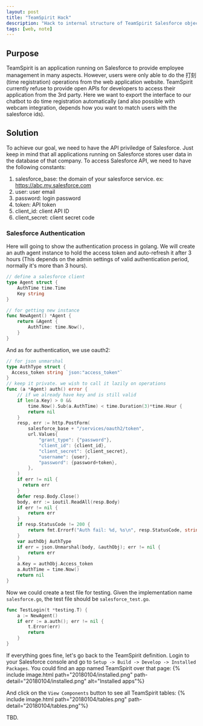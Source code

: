 ```yaml
---
layout: post
title: "TeamSpirit Hack"
description: "Hack to internal structure of TeamSpirit Salesforce objects to integrate with other applications"
tags: [web, note]
---
```

## Purpose
TeamSpirit is an application running on Salesforce to provide employee management in many aspects. However, users were only able to do the 打刻(time registration) operations from the web application website. TeamSpirit currently refuse to provide open APIs for developers to access their application from the 3rd party. Here we want to export the interface to our chatbot to do time registration automatically (and also possible with webcam integration, depends how you want to match users with the salesforce ids).

## Solution
To achieve our goal, we need to have the API priviledge of Salesforce. Just keep in mind that all applications running on Salesforce stores user data in the database of that company. To access Salesforce API, we need to have the following constants:

1. salesforce_base: the domain of your salesforce service. ex: https://abc.my.salesforce.com
2. user: user email
3. password: login password
4. token: API token
5. client_id: client API ID
6. client_secret: client secret code

### Salesforce Authentication
Here will going to show the authentication process in golang. We will create an auth agent instance to hold the access token and auto-refresh it after 3 hours (This depends on the admin settings of valid authentication period, normally it's more than 3 hours).

   ```go
   // define a salesforce client
   type Agent struct {
       AuthTime time.Time
       Key string
   }

   // for getting new instance
   func NewAgent() *Agent {
       return &Agent {
           AuthTime: time.Now(),
       }
   }
   ```

And as for authentication, we use oauth2:

   ```go
   // for json unmarshal
   type AuthType struct {
     Access_token string `json:"access_token"`
   }
   // keep it private. we wish to call it lazily on operations
   func (a *Agent) auth() error {
       // if we already have key and is still valid
       if len(a.Key) > 0 &&
           time.Now().Sub(a.AuthTime) < time.Duration(3)*time.Hour {
           return nil
       }
       resp, err := http.PostForm(
           salesforce_base + "/services/oauth2/token",
           url.Values{
               "grant_type": {"password"},
               "client_id": {client_id},
               "client_secret": {client_secret},
               "username": {user},
               "password": {password+token},
           },
       )
       if err != nil {
         return err
       }
       defer resp.Body.Close()
       body, err := ioutil.ReadAll(resp.Body)
       if err != nil {
           return err
       }
       if resp.StatusCode != 200 {
           return fmt.Errorf("Auth fail: %d, %s\n", resp.StatusCode, string(body))
       }
       var authObj AuthType
       if err = json.Unmarshal(body, &authObj); err != nil {
           return err
       }
       a.Key = authObj.Access_token
       a.AuthTime = time.Now()
       return nil
   }
   ```

Now we could create a test file for testing. Given the implementation name `salesforce.go`, the test file should be `salesforce_test.go`.

   ```go
   func TestLogin(t *testing.T) {
       a := NewAgent()
       if err := a.auth(); err != nil {
           t.Error(err)
           return
       }
   }
   ```

If everything goes fine, let's go back to the TeamSpirit definition. Login to your Salesforce console and go to `Setup -> Build -> Develop -> Installed Packages`. You could find an app named TeamSpirit over that page:
{% include image.html path="20180104/installed.png" path-detail="20180104/installed.png" alt="Installed apps"%}

And click on the `View Components` button to see all TeamSpirit tables:
{% include image.html path="20180104/tables.png" path-detail="20180104/tables.png"%}

TBD.
